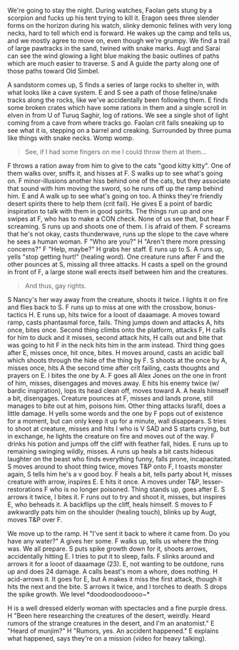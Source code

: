 We're going to stay the night. During watches, Faolan gets stung by a scorpion and fucks up his tent trying to kill it. Eragon sees three slender forms on the horizon during his watch, slinky demonic felines with very long necks, hard to tell which end is forward. He wakes up the camp and tells us, and we mostly agree to move on, even though we're grumpy. We find a trail of large pawtracks in the sand, twined with snake marks. Augt and Sarai can see the wind glowing a light blue making the basic outlines of paths which are much easier to traverse. S and A guide the party along one of those paths toward Old Simbel.

A sandstorm comes up, S finds a series of large rocks to shelter in, with what looks like a cave system. E and S see a path of those feline/snake tracks along the rocks, like we've accidentally been following them. E finds some broken crates which have some rations in them and a single scroll in elven in from U of Turuq Saghir, log of rations. We see a single shot of light coming from a cave from where tracks go. Faolan crit fails sneaking up to see what it is, stepping on a barrel and creaking. Surrounded by three puma like things with snake necks. Womp womp.

> See, if I had some fingers on me I could throw them at them...

F throws a ration away from him to give to the cats "good kitty kitty". One of them walks over, sniffs it, and hisses at F. S walks up to see what's going on. F minor-illusions another hiss behind one of the cats, but they associate that sound with him moving the sword, so he runs off up the ramp behind him. E and A walk up to see what's going on too. A thinks they're friendly desert spirits there to help them (crit fail). He gives E a point of bardic inspiration to talk with them in good spirits. The things run up and one swipes at F, who has to make a CON check. None of us see that, but hear F screaming. S runs up and shoots one of them. I is afraid of them. F screams that he's not okay, casts thunderwave, runs up the slope to the cave where he sees a human woman. F "Who are you?" H "Aren't there more pressing concerns?" F "Help, maybe?" H grabs her staff. E runs up to S. A runs up, yells "stop getting hurt!" (healing word). One creature runs after F and the other pounces at S, missing all three attacks. H casts a spell on the ground in front of F, a large stone wall erects itself between him and the creatures.

> And thus, gay rights.

S Nancy's her way away from the creature, shoots it twice. I lights it on fire and flies back to S. F runs up to miss at one with the crossbow, bonus-tactics H. E runs up, hits twice for a looot of daaamage. A moves toward ramp, casts phantasmal force, fails. Thing jumps down and attacks A, hits once, bites once. Second thing climbs onto the platform, attacks F, H calls for him to duck and it misses, second attack hits, H calls out and bite that was going to hit F in the neck hits him in the arm instead. Third thing goes after E, misses once, hit once, bites. H moves around, casts an acidic ball which shoots through the hide of the thing by F. S shoots at the once by A, misses once, hits A the second time after crit failing, casts thoughts and prayers on E. I bites the one by A. F goes all Alex Jones on the one in front of him, misses, disengages and moves away. E hits his enemy twice (w/ bardic inspiration), lops its head clean off, moves toward A. A heals himself a bit, disengages. Creature pounces at F, misses and lands prone, still manages to bite out at him, poisons him. Other thing attacks Israfil, does a little damage. H yells some words and the one by F pops out of existence for a moment, but can only keep it up for a minute, wall disappears. S tries to shoot at creature, misses and hits I who is V SAD and S starts crying, but in exchange, he lights the creature on fire and moves out of the way. F drinks his potion and jumps off the cliff with feather fall, hides. E runs up to remaining swinging wildly, misses. A runs up heals a bit casts hideous laughter on the beast who finds everything funny, falls prone, incapacitated. S moves around to shoot thing twice, moves T&P onto F, I toasts monster again, S tells him he's a v good boy. F heals a bit, tells party about H, misses creature with arrow, inspires E. E hits it once. A moves under T&P, lesser-restorations F who is no longer poisoned. Thing stands up, goes after E. S arrows it twice, I bites it. F runs out to try and shoot it, misses, but inspires E, who beheads it. A backflips up the cliff, heals himself. S moves to F awkwardly pats him on the shoulder (healing touch), blinks up by Augt, moves T&P over F.

We move up to the ramp. H "I've sent it back to where it came from. Do you have any water?" A gives her some. F walks up, tells us where the thing was. We all prepare. S puts spike growth down for it, shoots arrows, accidentally hitting E. I tries to put it to sleep, fails. F slinks around and arrows it for a looot of daaamage (23). E, not wanting to be outdone, runs up and does 24 damage. A calls beast's mom a whore, does nothing. H acid-arrows it. It goes for E, but A makes it miss the first attack, though it hits the next and the bite. S arrows it twice, and I torches to death. S drops the spike growth. We level \*doodoodoodoooo~\*

H is a well dressed elderly woman with spectacles and a fine purple dress. H "Been here researching the creatures of the desert, weirdly. Heard rumors of the strange creatures in the desert, and I'm an anatomist." E "Heard of munjim?" H "Rumors, yes. An accident happened." E explains what happened, says they're on a mission (video for heavy talking).
